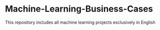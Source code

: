 # Machine-Learning-Business-Cases
This repository includes all machine learning projects exclusively in English
